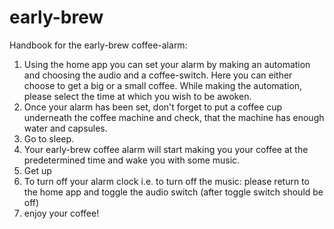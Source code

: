 # early-brew
Handbook for the early-brew coffee-alarm:

1. Using the home app you can set your alarm by making an automation and choosing the audio and a coffee-switch. Here you can either choose to get a big or a small coffee. While making the automation, please select the time at which you wish to be awoken. 
2. Once your alarm has been set, don't forget to put a coffee cup underneath the coffee machine and check, that the machine has enough water and capsules. 
3. Go to sleep. 
4. Your early-brew coffee alarm will start making you your coffee at the predetermined time and wake you with some music.
5. Get up
6. To turn off your alarm clock i.e. to turn off the music: please return to the home app and toggle the audio switch (after toggle switch should be off)
7. enjoy your coffee!
